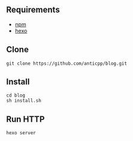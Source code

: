 
## Requirements

- [npm](https://www.npmjs.com/)
- [hexo](https://hexo.io/)

## Clone

```
git clone https://github.com/anticpp/blog.git
```

## Install

```
cd blog
sh install.sh
```

## Run HTTP

```
hexo server
```
